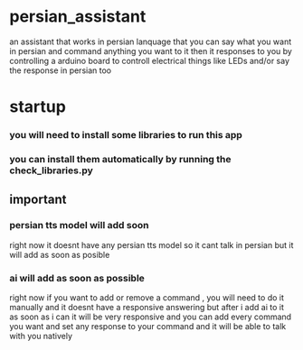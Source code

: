 # persian_assistant
an assistant that works in persian lanquage
that you can say what you want in persian and command anything you want to it 
then it responses to you by controlling a arduino board to controll electrical things like LEDs 
and/or say the response in persian too

# startup
### you will need to install some libraries to run this app
### you can install them automatically by running the check_libraries.py

## important
### persian tts model will add soon
right now it doesnt have any persian tts model so it cant talk in persian but it will add as soon as posible

### ai will add as soon as possible
right now if you want to add or remove a command , you will need to do it manually and it doesnt have a responsive answering
but after i add ai to it as soon as i can 
it will be very responsive and you can add every command you want and set any response to your command
and it will be able to talk with you natively 
